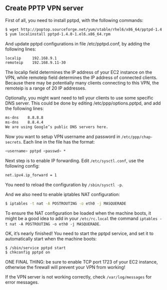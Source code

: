 Create PPTP VPN server
----------------------
First of all, you need to install pptpd, with the following commands:

```bash
$ wget http://poptop.sourceforge.net/yum/stable/rhel6/x86_64/pptpd-1.4.0-1.el6.x86_64.rpm
$ yum localinstall pptpd-1.4.0-1.el6.x86_64.rpm
```

And update pptpd configurations in file /etc/pptpd.conf, by adding the following lines:

```bash
localip     192.168.9.1
remoteip    192.168.9.11-30
```
The localip field determines the IP address of your EC2 instance on the VPN, while remoteip field determines the IP address of connected clients. Because there may be potentially many clients connecting to this VPN, the remoteip is a range of 20 IP addresses.

Optionally, you might want need to tell your clients to use some specific DNS server. This could be done by editing /etc/ppp/options.pptpd, and add the following lines:

```bash
ms-dns    8.8.8.8
ms-dns    8.8.4.4
We are using Google’s public DNS servers here.
```

Now you want to setup VPN username and password in `/etc/ppp/chap-secrets`. Each line in the file has the format:

```bash
<username> pptpd <passwd> *
```
Next step is to enable IP forwarding. Edit `/etc/sysctl.conf`, use the following config:

```bash
net.ipv4.ip_forward = 1
```

You need to reload the configuration by `/sbin/sysctl -p`.

And we also need to enable iptables NAT configuration:

```bash
$ iptables -t nat -A POSTROUTING -o eth0 -j MASQUERADE
```

To ensure the NAT configuration be loaded when the machine boots, it might be a good idea to add in your `/etc/rc.local` the command `iptables -t nat -A POSTROUTING -o eth0 -j MASQUERADE`.

OK, it’s nearly finished! You need to start the pptpd service, and set it to automatically start when the machine boots:

```bash
$ /sbin/service pptpd start
$ chkconfig pptpd on
```

ONE FINAL THING: be sure to enable TCP port 1723 of your EC2 instance, otherwise the firewall will prevent your VPN from working!

If the VPN server is not working correctly, check `/var/log/messages` for error messages.
